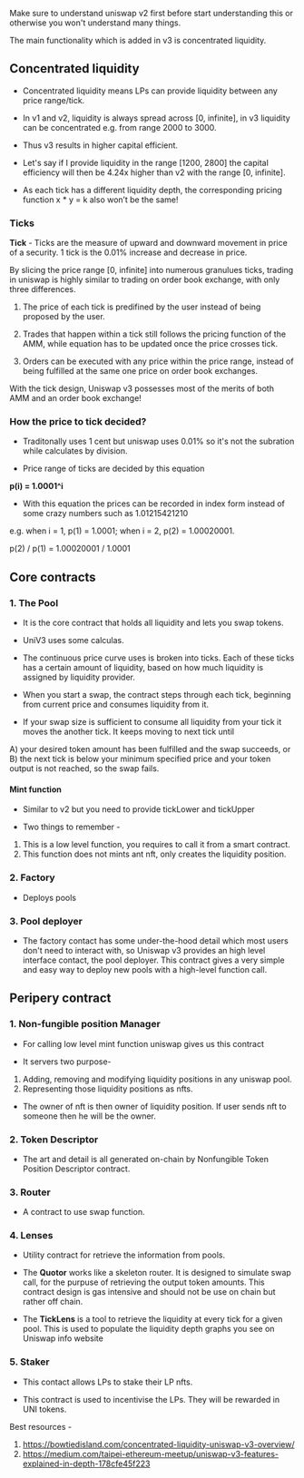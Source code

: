 Make sure to understand uniswap v2 first before start understanding this or otherwise you won't understand many things. 

The main functionality which is added in v3 is concentrated liquidity. 

## Concentrated liquidity

- Concentrated liquidity means LPs can provide liquidity between any price range/tick.

- In v1 and v2, liquidity is always spread across [0, infinite], in v3 liquidity can be concentrated e.g. from range 2000 to 3000.

- Thus v3 results in higher capital efficient.

- Let's say if I provide liquidity in the range [1200, 2800] the capital efficiency will then be 4.24x higher than v2 with the range [0, infinite].

- As each tick has a different liquidity depth, the corresponding pricing function x * y = k also won’t be the same!

### Ticks

**Tick** - Ticks are the measure of upward and downward movement in price of a security. 1 tick is the 0.01% increase and decrease in price.

By slicing the price range [0, infinite] into numerous granulues ticks, trading in uniswap is highly similar to trading on order book exchange, with only three differences.

1. The price of each tick is predifined by the user instead of being proposed by the user.

2. Trades that happen within a tick still follows the pricing function of the AMM, while equation has to be updated once the price crosses tick.

3. Orders can be executed with any price within the price range, instead of being fulfilled at the same one price on order book exchanges.

With the tick design, Uniswap v3 possesses most of the merits of both AMM and an order book exchange!

### How the price to tick decided?

- Traditonally uses 1 cent but uniswap uses 0.01% so it's not the subration while calculates by division.

- Price range of ticks are decided by this equation

**p(i) = 1.0001^i**

- With this equation the prices can be recorded in index form instead of some crazy numbers such as 1.01215421210

e.g. when i = 1, p(1) = 1.0001; when i = 2, p(2) = 1.00020001.

p(2) / p(1) = 1.00020001 / 1.0001

## Core contracts

### 1. The Pool

- It is the core contract that holds all liquidity and lets you swap tokens.

- UniV3 uses some calculas.

- The continuous price curve uses is broken into ticks. Each of these ticks has a certain amount of liquidity, based on how much liquidity is assigned by liquidity provider.

- When you start a swap, the contract steps through each tick, beginning from current price and consumes liquidity from it.

- If your swap size is sufficient to consume all liquidity from your tick it moves the another tick. It keeps moving to next tick until

A) your desired token amount has been fulfilled and the swap succeeds,
or
B) the next tick is below your minimum specified price and your token output is not reached, so the swap fails.

#### Mint function

- Similar to v2 but you need to provide tickLower and tickUpper

- Two things to remember -

1. This is a low level function, you requires to call it from a smart contract.
2. This function does not mints ant nft, only creates the liquidity position.

### 2. Factory

- Deploys pools

### 3. Pool deployer

- The factory contact has some under-the-hood detail which most users don't need to interact with, so Uniswap v3 provides an high level interface contact, the pool deployer. This contract gives a very simple and easy way to deploy new pools with a high-level function call.

## Peripery contract

### 1. Non-fungible position Manager

- For calling low level mint function uniswap gives us this contract

- It servers two purpose-

1. Adding, removing and modifying liquidity positions in any uniswap pool.
2. Representing those liquidity positions as nfts.

- The owner of nft is then owner of liquidity position. If user sends nft to someone then he will be the owner.

### 2. Token Descriptor

- The art and detail is all generated on-chain by Nonfungible Token Position Descriptor contract.

### 3. Router

- A contract to use swap function.

### 4. Lenses

- Utility contract for retrieve the information from pools.

- The **Quotor** works like a skeleton router. It is designed to simulate swap call, for the purpuse of retrieving the output token amounts. This contract design is gas intensive and should not be use on chain but rather off chain.

- The **TickLens** is a tool to retrieve the liquidity at every tick for a given pool. This is used to populate the liquidity depth graphs you see on Uniswap info website

### 5. Staker

- This contact allows LPs to stake their LP nfts. 

- This contract is used to incentivise the LPs. They will be rewarded in UNI tokens.

Best resources - 
1. https://bowtiedisland.com/concentrated-liquidity-uniswap-v3-overview/
2. https://medium.com/taipei-ethereum-meetup/uniswap-v3-features-explained-in-depth-178cfe45f223